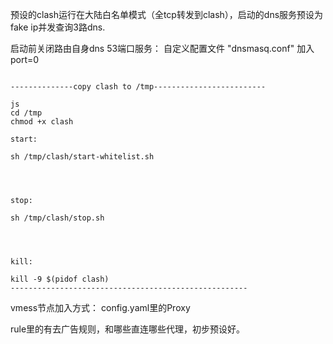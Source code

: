预设的clash运行在大陆白名单模式（全tcp转发到clash），启动的dns服务预设为fake 
ip并发查询3路dns.

启动前关闭路由自身dns 53端口服务：
自定义配置文件 "dnsmasq.conf"
加入
port=0

```

--------------copy clash to /tmp-------------------------

js
cd /tmp
chmod +x clash

start:

sh /tmp/clash/start-whitelist.sh




stop:

sh /tmp/clash/stop.sh




kill:

kill -9 $(pidof clash)
-----------------------------------------------------
```


vmess节点加入方式：
config.yaml里的Proxy

rule里的有去广告规则，和哪些直连哪些代理，初步预设好。
